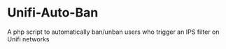 # Unifi-Auto-Ban
A php script to automatically ban/unban users who trigger an IPS filter on Unifi networks
